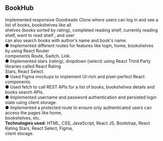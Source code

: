 ## BookHub ##
Implemented responsive Goodreads Clone where users can log in and see a list of books, bookshelves like all\
shelves (books sorted by rating), completed reading shelf, currently reading shelf, want to read shelf , and user\
can also search books with author's name and book's name.\
● Implemented different routes for features like login, home, bookshelves by using React Router\
components Route, Switch, Link.\
● Implemented stars (rating), dropdown (select) using React Third Party libraries called React Rating\
Stars, React Select.\
● Used Figma mockups to implement UI-rich and pixel-perfect React components.\
● Used fetch to call REST APIs for a list of books, bookshelves details and books search APIs.\
● Implemented username and password authentication and persisted login state using client storage.\
● Implemented a protected route to ensure only authenticated users can access the pages like home,\
bookshelves, etc.\
**Technologies used:** HTML, CSS, JavaScript, React JS, Bootstrap, React Rating Stars, React Select, Figma,\
client storage.
